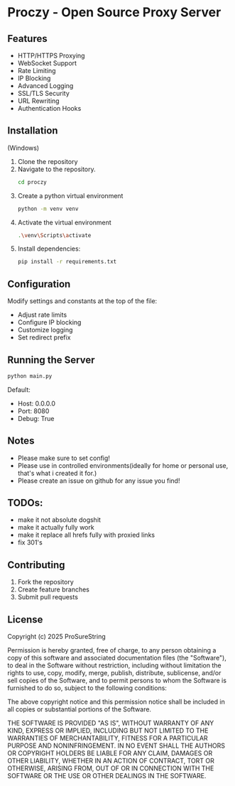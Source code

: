 # Proczy - Open Source Proxy Server

## Features

- HTTP/HTTPS Proxying
- WebSocket Support
- Rate Limiting
- IP Blocking
- Advanced Logging
- SSL/TLS Security
- URL Rewriting
- Authentication Hooks

## Installation

(Windows)
1. Clone the repository
2. Navigate to the repository.
    ```bash
    cd proczy
    ```
3. Create a python virtual environment
    ```bash
    python -m venv venv
    ```
4. Activate the virtual environment
    ```bash
    .\venv\Scripts\activate
    ```
5. Install dependencies:
   ```bash
   pip install -r requirements.txt
   ```

## Configuration

Modify settings and constants at the top of the file:
- Adjust rate limits
- Configure IP blocking
- Customize logging
- Set redirect prefix

## Running the Server

```bash
python main.py
```

Default: 
- Host: 0.0.0.0
- Port: 8080
- Debug: True

## Notes
- Please make sure to set config!
- Please use in controlled environments(ideally for home or personal use, that's what i created it for.)
- Please create an issue on github for any issue you find!

## TODOs:

- make it not absolute dogshit
- make it actually fully work
- make it replace all hrefs fully with proxied links
- fix 301's


## Contributing

1. Fork the repository
2. Create feature branches
3. Submit pull requests

## License

Copyright (c) 2025 ProSureString

Permission is hereby granted, free of charge, to any person obtaining a copy of this software and associated documentation files (the "Software"), to deal in the Software without restriction, including without limitation the rights to use, copy, modify, merge, publish, distribute, sublicense, and/or sell copies of the Software, and to permit persons to whom the Software is furnished to do so, subject to the following conditions:

The above copyright notice and this permission notice shall be included in all copies or substantial portions of the Software.

THE SOFTWARE IS PROVIDED "AS IS", WITHOUT WARRANTY OF ANY KIND, EXPRESS OR IMPLIED, INCLUDING BUT NOT LIMITED TO THE WARRANTIES OF MERCHANTABILITY, FITNESS FOR A PARTICULAR PURPOSE AND NONINFRINGEMENT. IN NO EVENT SHALL THE AUTHORS OR COPYRIGHT HOLDERS BE LIABLE FOR ANY CLAIM, DAMAGES OR OTHER LIABILITY, WHETHER IN AN ACTION OF CONTRACT, TORT OR OTHERWISE, ARISING FROM, OUT OF OR IN CONNECTION WITH THE SOFTWARE OR THE USE OR OTHER DEALINGS IN THE SOFTWARE.